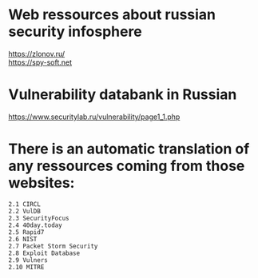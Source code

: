 # Web ressources about russian security infosphere
https://zlonov.ru/ <br>
https://spy-soft.net


# Vulnerability databank in Russian
https://www.securitylab.ru/vulnerability/page1_1.php

# There is an automatic translation of any ressources coming from those websites:
    2.1 CIRCL
    2.2 VulDB
    2.3 SecurityFocus
    2.4 40day.today
    2.5 Rapid7
    2.6 NIST
    2.7 Packet Storm Security
    2.8 Exploit Database
    2.9 Vulners
    2.10 MITRE
